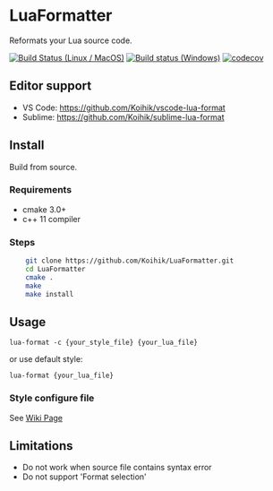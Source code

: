 # LuaFormatter

Reformats your Lua source code.

[![Build Status (Linux / MacOS)](https://travis-ci.org/Koihik/LuaFormatter.svg?branch=master)](https://travis-ci.org/Koihik/LuaFormatter)
[![Build status (Windows)](https://ci.appveyor.com/api/projects/status/to7uvpkdgj96aumg/branch/master?svg=true)](https://ci.appveyor.com/project/Koihik/luaformatter/branch/master)
[![codecov](https://codecov.io/gh/Koihik/LuaFormatter/branch/master/graph/badge.svg)](https://codecov.io/gh/Koihik/LuaFormatter)

## Editor support

* VS Code: https://github.com/Koihik/vscode-lua-format
* Sublime: https://github.com/Koihik/sublime-lua-format

## Install
Build from source.

### Requirements
* cmake 3.0+
* c++ 11 compiler

### Steps
```bash
    git clone https://github.com/Koihik/LuaFormatter.git
    cd LuaFormatter
    cmake .
    make
    make install
```

## Usage
`lua-format -c {your_style_file} {your_lua_file}`

or use default style:

`lua-format {your_lua_file}`

### Style configure file

See [Wiki Page](https://github.com/Koihik/LuaFormatter/wiki/Style-Config)

## Limitations

* Do not work when source file contains syntax error
* Do not support 'Format selection'
